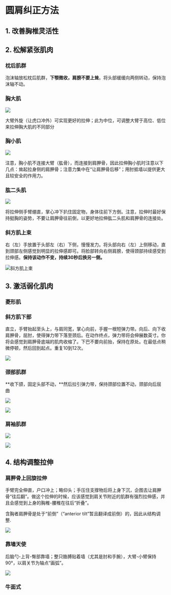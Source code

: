 #  圆肩纠正方法

## 1. 改善胸椎灵活性



## 2. 松解紧张肌肉

### 枕后肌群

泡沫轴放松枕后肌群，**下颚微收，肩膀不要上耸**。将头部缓缓向两侧转动，保持泡沫轴不动。

### 胸大肌

![](http://zhenyusu-blog.oss-cn-qingdao.aliyuncs.com/%E5%81%A5%E8%BA%AB/%E4%BD%93%E6%80%81%E7%BA%A0%E6%AD%A3/%E5%9C%86%E8%82%A9/d35c48dbee9f4a4595df45f82ce47064_th.jpg)

大臂外旋（让虎口冲外）可实现更好的拉伸；此为中位，可调整大臂于高位、低位来拉伸胸大肌的不同部分



### 胸小肌

![](http://zhenyusu-blog.oss-cn-qingdao.aliyuncs.com/%E5%81%A5%E8%BA%AB/%E4%BD%93%E6%80%81%E7%BA%A0%E6%AD%A3/%E5%9C%86%E8%82%A9/480727e4701d49d1b09301a635a6ace5_th.jpg)

注意，胸小肌不连接大臂（肱骨），而连接到肩胛骨，因此拉伸胸小肌时注意以下几点：耸起拉身侧的肩胛骨；注意力集中在“让肩胛骨后移”；用肘抵墙以提供更大且较安全的作用力。

### 肱二头肌

![](http://zhenyusu-blog.oss-cn-qingdao.aliyuncs.com/%E5%81%A5%E8%BA%AB/%E4%BD%93%E6%80%81%E7%BA%A0%E6%AD%A3/%E5%9C%86%E8%82%A9/8521e2b5b2684f17b5676bf56e159729_th.jpg)

将拉伸侧手臂绷直，掌心冲下扒住固定物，身体往前下方倒。注意，拉伸时最好保持挺胸的姿势，不要让肩胛骨往前倒，以更好地拉伸肱二头肌和肩胛骨的连接处。

### 斜方肌上束

右（左）手放置于头部左（右）下侧，慢慢发力。将头部向右（左）上侧移动，直到颈部左侧感觉到明显的拉伸感即可。将脸部转向右侧肩膀，使得颈部持续感受到拉伸感。**保持该动作不变，持续30秒后换另一侧。**

![斜方肌上束](http://zhenyusu-blog.oss-cn-qingdao.aliyuncs.com/%E5%81%A5%E8%BA%AB/%E4%BD%93%E6%80%81%E7%BA%A0%E6%AD%A3/%E5%9C%86%E8%82%A9/v2-740963035f0c30f2a44310d9b4a91f20_r.jpg)

## 3. 激活弱化肌肉

###  菱形肌



### 斜方肌下部

直立，手臂抬起至头上，与肩同宽，掌心向前，手握一根短弹力带。向后、向下收肩胛骨，屈肘，使得弹力带下落至颈后。在动作终点，弹力带将会伸展数英寸。你将会感觉到肩胛骨底端的肌肉收缩了。下巴不要向前抬，保持在原处。在最低点稍微停顿，然后回到起点。重复10到12次。

![](http://zhenyusu-blog.oss-cn-qingdao.aliyuncs.com/%E5%81%A5%E8%BA%AB/%E4%BD%93%E6%80%81%E7%BA%A0%E6%AD%A3/%E5%9C%86%E8%82%A9/1002221659205c0c9c9b6c6de7%20%281%29.jpg)


### 颈部肌群

**收下颌，固定头部不动，**然后拉引弹力带，保持颈部位置不动，颈部向后屈曲

![](https://zhenyusu-blog.oss-cn-qingdao.aliyuncs.com/%E5%81%A5%E8%BA%AB/%E4%BD%93%E6%80%81%E7%BA%A0%E6%AD%A3/%E5%9C%86%E8%82%A9/v2-15b101c6bf61bb23239409e6e62582b3_b.jpg)

![](https://zhenyusu-blog.oss-cn-qingdao.aliyuncs.com/%E5%81%A5%E8%BA%AB/%E4%BD%93%E6%80%81%E7%BA%A0%E6%AD%A3/%E5%9C%86%E8%82%A9/v2-6ff0718d49aeb1593ac8598dea449faf_b.jpg)

### 肩袖肌群

![](https://zhenyusu-blog.oss-cn-qingdao.aliyuncs.com/%E5%81%A5%E8%BA%AB/%E4%BD%93%E6%80%81%E7%BA%A0%E6%AD%A3/%E5%9C%86%E8%82%A9/v2-53796d6d98d5d2057b7c79589bead857_hd.jpg)

![](http://zhenyusu-blog.oss-cn-qingdao.aliyuncs.com/%E5%81%A5%E8%BA%AB/%E4%BD%93%E6%80%81%E7%BA%A0%E6%AD%A3/%E5%9C%86%E8%82%A9/8ef015ce36d3d539dbd99a5d3d87e950342ab066.jpg)





## 4. 结构调整拉伸

### 肩胛骨上回旋拉伸

手臂完全伸直，户口冲上；略仰头；手压住支撑物后将上身下沉，企图去让肩胛骨“往后翻”。做这个拉伸的时候，应该感觉到肩关节附近的肌群有强烈拉伸感，并且会感觉到上身的胸椎-腰椎在往后“折叠”。

含胸者肩胛骨是处于“前倒”（“anterior tilt”暂且翻译成前倒）的，因此从结构调整.

![](http://zhenyusu-blog.oss-cn-qingdao.aliyuncs.com/%E5%81%A5%E8%BA%AB/%E4%BD%93%E6%80%81%E7%BA%A0%E6%AD%A3/%E5%9C%86%E8%82%A9/c902f899a62949ca8a773f0e8fe6c50c_th.jpg)





### 靠墙天使

后脑勺-上背-臀部靠墙；整只胳膊贴着墙（尤其是肘和手腕），大臂-小臂保持90°，以肩关节为轴点“画弧”。

![](https://zhenyusu-blog.oss-cn-qingdao.aliyuncs.com/%E5%81%A5%E8%BA%AB/%E4%BD%93%E6%80%81%E7%BA%A0%E6%AD%A3/%E5%9C%86%E8%82%A9/5a5eb432ca7140a89aa9a73358a47a25_th.jpg)

### 牛面式

